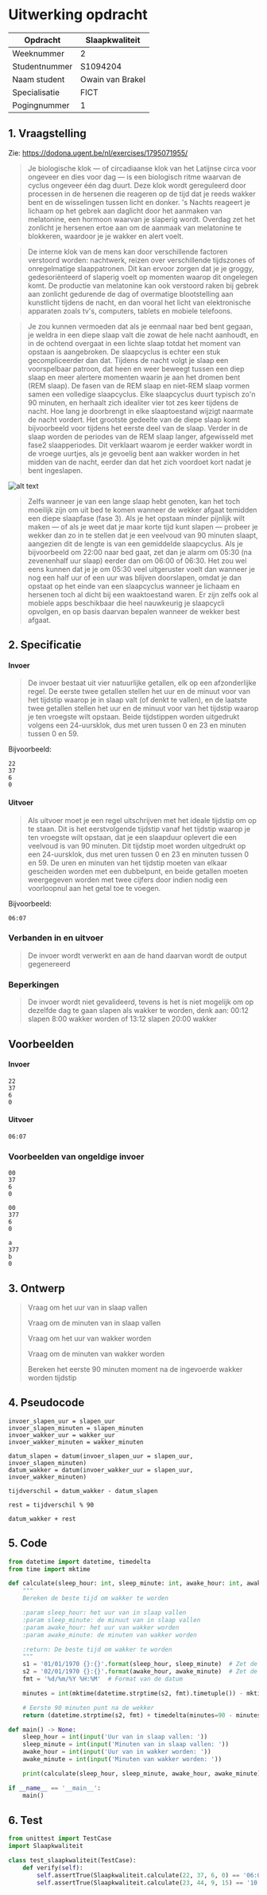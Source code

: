 # Uitwerking opdracht
| Opdracht      | Slaapkwaliteit   |
|---------------|------------------|
| Weeknummer    | 2                |
| Studentnummer | S1094204         |
| Naam student  | Owain van Brakel |
| Specialisatie | FICT             |
| Pogingnummer  | 1                |

## 1. Vraagstelling
Zie:  https://dodona.ugent.be/nl/exercises/1795071955/

> Je biologische klok — of circadiaanse klok van het Latijnse circa voor ongeveer en dies voor dag — is een biologisch ritme waarvan de cyclus ongeveer één dag duurt. Deze klok wordt gereguleerd door processen in de hersenen die reageren op de tijd dat je reeds wakker bent en de wisselingen tussen licht en donker. 's Nachts reageert je lichaam op het gebrek aan daglicht door het aanmaken van melatonine, een hormoon waarvan je slaperig wordt. Overdag zet het zonlicht je hersenen ertoe aan om de aanmaak van melatonine te blokkeren, waardoor je je wakker en alert voelt.

> De interne klok van de mens kan door verschillende factoren verstoord worden: nachtwerk, reizen over verschillende tijdszones of onregelmatige slaappatronen. Dit kan ervoor zorgen dat je je groggy, gedesoriënteerd of slaperig voelt op momenten waarop dit ongelegen komt. De productie van melatonine kan ook verstoord raken bij gebrek aan zonlicht gedurende de dag of overmatige blootstelling aan kunstlicht tijdens de nacht, en dan vooral het licht van elektronische apparaten zoals tv's, computers, tablets en mobiele telefoons.

> Je zou kunnen vermoeden dat als je eenmaal naar bed bent gegaan, je weldra in een diepe slaap valt die zowat de hele nacht aanhoudt, en in de ochtend overgaat in een lichte slaap totdat het moment van opstaan is aangebroken. De slaapcyclus is echter een stuk gecompliceerder dan dat. Tijdens de nacht volgt je slaap een voorspelbaar patroon, dat heen en weer beweegt tussen een diep slaap en meer alertere momenten waarin je aan het dromen bent (REM slaap). De fasen van de REM slaap en niet-REM slaap vormen samen een volledige slaapcyclus. Elke slaapcyclus duurt typisch zo'n 90 minuten, en herhaalt zich idealiter vier tot zes keer tijdens de nacht. Hoe lang je doorbrengt in elke slaaptoestand wijzigt naarmate de nacht vordert. Het grootste gedeelte van de diepe slaap komt bijvoorbeeld voor tijdens het eerste deel van de slaap. Verder in de slaap worden de periodes van de REM slaap langer, afgewisseld met fase2 slaapperiodes. Dit verklaart waarom je eerder wakker wordt in de vroege uurtjes, als je gevoelig bent aan wakker worden in het midden van de nacht, eerder dan dat het zich voordoet kort nadat je bent ingeslapen.

![alt text](https://dodona.ugent.be/exercises/1795071955/media/hypnogram.png "Hypnogram")

> Zelfs wanneer je van een lange slaap hebt genoten, kan het toch moeilijk zijn om uit bed te komen wanneer de wekker afgaat temidden een diepe slaapfase (fase 3). Als je het opstaan minder pijnlijk wilt maken — of als je weet dat je maar korte tijd kunt slapen — probeer je wekker dan zo in te stellen dat je een veelvoud van 90 minuten slaapt, aangezien dit de lengte is van een gemiddelde slaapcyclus. Als je bijvoorbeeld om 22:00 naar bed gaat, zet dan je alarm om 05:30 (na zevenenhalf uur slaap) eerder dan om 06:00 of 06:30. Het zou wel eens kunnen dat je je om 05:30 veel uitgeruster voelt dan wanneer je nog een half uur of een uur was blijven doorslapen, omdat je dan opstaat op het einde van een slaapcyclus wanneer je lichaam en hersenen toch al dicht bij een waaktoestand waren. Er zijn zelfs ook al mobiele apps beschikbaar die heel nauwkeurig je slaapcycli opvolgen, en op basis daarvan bepalen wanneer de wekker best afgaat.

## 2. Specificatie
#### Invoer
> De invoer bestaat uit vier natuurlijke getallen, elk op een afzonderlijke regel. De eerste twee getallen stellen het uur en de minuut voor van het tijdstip waarop je in slaap valt (of denkt te vallen), en de laatste twee getallen stellen het uur en de minuut voor van het tijdstip waarop je ten vroegste wilt opstaan. Beide tijdstippen worden uitgedrukt volgens een 24-uursklok, dus met uren tussen 0 en 23 en minuten tussen 0 en 59.

Bijvoorbeeld:
```
22
37
6
0
```

#### Uitvoer
> Als uitvoer moet je een regel uitschrijven met het ideale tijdstip om op te staan. Dit is het eerstvolgende tijdstip vanaf het tijdstip waarop je ten vroegste wilt opstaan, dat je een slaapduur oplevert die een veelvoud is van 90 minuten. Dit tijdstip moet worden uitgedrukt op een 24-uursklok, dus met uren tussen 0 en 23 en minuten tussen 0 en 59. De uren en minuten van het tijdstip moeten van elkaar gescheiden worden met een dubbelpunt, en beide getallen moeten weergegeven worden met twee cijfers door indien nodig een voorloopnul aan het getal toe te voegen.

Bijvoorbeeld:
```
06:07
```

### **Verbanden in en uitvoer**
> De invoer wordt verwerkt en aan de hand daarvan wordt de output gegenereerd

### **Beperkingen**
> De invoer wordt niet gevalideerd, tevens is het is niet mogelijk om op dezelfde dag te gaan slapen als wakker te worden, denk aan: 00:12 slapen 8:00 wakker worden of 13:12 slapen 20:00 wakker

## Voorbeelden
#### Invoer
```
22
37
6
0
```
#### Uitvoer
```
06:07
```

### Voorbeelden van ongeldige invoer
```
00
37
6
0
```

```
00
377
6
0
```

```
a
377
b
0
```

## 3. Ontwerp
> Vraag om het uur van in slaap vallen
> 
> Vraag om de minuten van in slaap vallen
> 
> Vraag om het uur van wakker worden
> 
> Vraag om de minuten van wakker worden
> 
> Bereken het eerste 90 minuten moment na de ingevoerde wakker worden tijdstip

## 4. Pseudocode
```
invoer_slapen_uur = slapen_uur
invoer_slapen_minuten = slapen_minuten
invoer_wakker_uur = wakker_uur
invoer_wakker_minuten = wakker_minuten

datum_slapen = datum(invoer_slapen_uur = slapen_uur, invoer_slapen_minuten)
datum_wakker = datum(invoer_wakker_uur = slapen_uur, invoer_wakker_minuten)

tijdverschil = datum_wakker - datum_slapen

rest = tijdverschil % 90

datum_wakker + rest
```

## 5. Code
```python
from datetime import datetime, timedelta
from time import mktime

def calculate(sleep_hour: int, sleep_minute: int, awake_hour: int, awake_minute: int) -> str:
    """
    Bereken de beste tijd om wakker te worden

    :param sleep_hour: het uur van in slaap vallen
    :param sleep_minute: de minuut van in slaap vallen
    :param awake_hour: het uur van wakker worden
    :param awake_minute: de minuten van wakker worden

    :return: De beste tijd om wakker te worden
    """
    s1 = '01/01/1970 {}:{}'.format(sleep_hour, sleep_minute)  # Zet de gegevens om naar een datum
    s2 = '02/01/1970 {}:{}'.format(awake_hour, awake_minute)  # Zet de gegevens om naar een datum
    fmt = '%d/%m/%Y %H:%M'  # Format van de datum

    minutes = int(mktime(datetime.strptime(s2, fmt).timetuple()) - mktime(datetime.strptime(s1, fmt).timetuple())) / 60

    # Eerste 90 minuten punt na de wekker
    return (datetime.strptime(s2, fmt) + timedelta(minutes=90 - minutes % 90)).strftime('%H:%M')

def main() -> None:
    sleep_hour = int(input('Uur van in slaap vallen: '))
    sleep_minute = int(input('Minuten van in slaap vallen: '))
    awake_hour = int(input('Uur van in wakker worden: '))
    awake_minute = int(input('Minuten van wakker worden: '))

    print(calculate(sleep_hour, sleep_minute, awake_hour, awake_minute))

if __name__ == '__main__':
    main()

```

## 6. Test
```python
from unittest import TestCase
import Slaapkwaliteit

class test_slaapkwaliteit(TestCase):
    def verify(self):
        self.assertTrue(Slaapkwaliteit.calculate(22, 37, 6, 0) == '06:07')
        self.assertTrue(Slaapkwaliteit.calculate(23, 44, 9, 15) == '10:14')
```